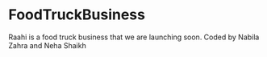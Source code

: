 # FoodTruckBusiness
Raahi is a food truck business that we are launching soon.
Coded by Nabila Zahra and Neha Shaikh



